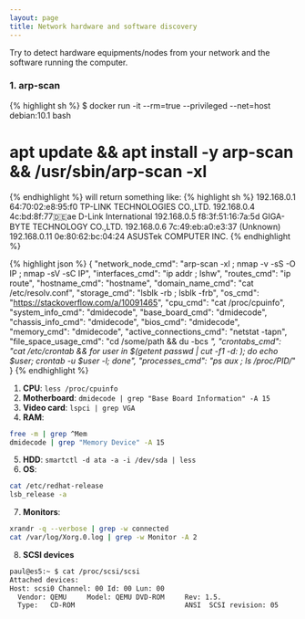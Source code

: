 ```yaml
---
layout: page
title: Network hardware and software discovery
---
```


Try to detect hardware equipments/nodes from your network and the software running the computer.
### 1. arp-scan
{% highlight sh %}
$ docker run -it --rm=true --privileged --net=host debian:10.1 bash
# apt update && apt install -y arp-scan && /usr/sbin/arp-scan -xl
{% endhighlight %}
will return something like:
{% highlight sh %}
192.168.0.1    64:70:02:e8:95:f0	TP-LINK TECHNOLOGIES CO.,LTD.
192.168.0.4    4c:bd:8f:77:de:ae	D-Link International
192.168.0.5    f8:3f:51:16:7a:5d	GIGA-BYTE TECHNOLOGY CO.,LTD.
192.168.0.6    7c:49:eb:a0:e3:37	(Unknown)
192.168.0.11   0e:80:62:bc:04:24	ASUSTek COMPUTER INC.
{% endhighlight %}

{% highlight json %}
{
  "network_node_cmd": "arp-scan -xl ; nmap -v -sS -O IP ; nmap -sV -sC IP",
    "interfaces_cmd": "ip addr ; lshw",
    "routes_cmd": "ip route",
    "hostname_cmd": "hostname",
    "domain_name_cmd": "cat /etc/resolv.conf",
  "storage_cmd": "lsblk -rb ; lsblk -frb",
  "os_cmd": "https://stackoverflow.com/a/10091465",
  "cpu_cmd": "cat /proc/cpuinfo",
  "system_info_cmd": "dmidecode",
  "base_board_cmd": "dmidecode",
  "chassis_info_cmd": "dmidecode",
  "bios_cmd": "dmidecode",
  "memory_cmd": "dmidecode",
  "active_connections_cmd": "netstat -tapn",
  "file_space_usage_cmd": "cd /some/path && du -bcs *",
  "crontabs_cmd": "cat /etc/crontab && for user in $(getent passwd | cut -f1 -d: ); do echo $user; crontab -u $user -l; done",
  "processes_cmd": "ps aux ; ls /proc/PID/*"
}
{% endhighlight %}

1. **CPU**: `less /proc/cpuinfo`
2. **Motherboard**: `dmidecode | grep "Base Board Information" -A 15`
3. **Video card**: `lspci | grep VGA`
4. **RAM**:
```bash
free -m | grep ^Mem
dmidecode | grep "Memory Device" -A 15
```
5. **HDD**: `smartctl -d ata -a -i /dev/sda | less`
6. **OS**:
```bash
cat /etc/redhat-release
lsb_release -a
```
7. **Monitors**:
```bash
xrandr -q --verbose | grep -w connected
cat /var/log/Xorg.0.log | grep -w Monitor -A 2
```
8. **SCSI devices**
```bash
paul@es5:~ $ cat /proc/scsi/scsi
Attached devices:
Host: scsi0 Channel: 00 Id: 00 Lun: 00
  Vendor: QEMU     Model: QEMU DVD-ROM     Rev: 1.5.
  Type:   CD-ROM                           ANSI  SCSI revision: 05
```
